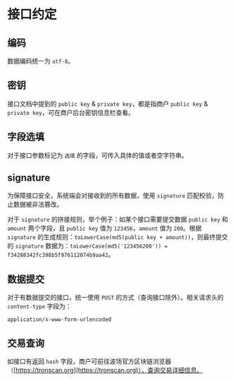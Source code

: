 # 接口约定

## 编码
数据编码统一为 `utf-8`。

## 密钥
接口文档中提到的 `public key` & `private key`，都是指商户 `public key` & `private key`，可在商户后台密钥信息栏查看。

## 字段选填
对于接口参数标记为 `选填` 的字段，可传入具体的值或者空字符串。

## signature
为保障接口安全，系统端会对接收到的所有数据，使用 `signature` 匹配校验，防止数据被非法篡改。

对于 `signature` 的拼接规则，举个例子：如某个接口需要提交数据 `public key` 和 `amount` 两个字段，且 `public key` 值为 `123456`，`amount` 值为 `200`。根据 `signature` 的生成规则：`toLowerCase(md5(public key + amount))`，则最终提交的 `signature` 数据为：`toLowerCase(md5('123456200')) = f34288342fc398b5f976112074b9aa42`。

## 数据提交
对于有数据提交的接口，统一使用 `POST` 的方式（查询接口除外）。相关请求头的 `content-type` 字段为：
```shell:no-line-numbers
application/x-www-form-urlencoded
```

## 交易查询

如接口有返回 `hash` 字段，商户可前往波场官方区块链浏览器（[https://tronscan.org](https://tronscan.org)），查询交易详细信息。
